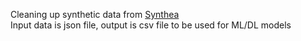 Cleaning up synthetic data from <a href="https://github.com/synthetichealth/synthea">Synthea</a>
<br>
Input data is json file, output is csv file to be used for ML/DL models

